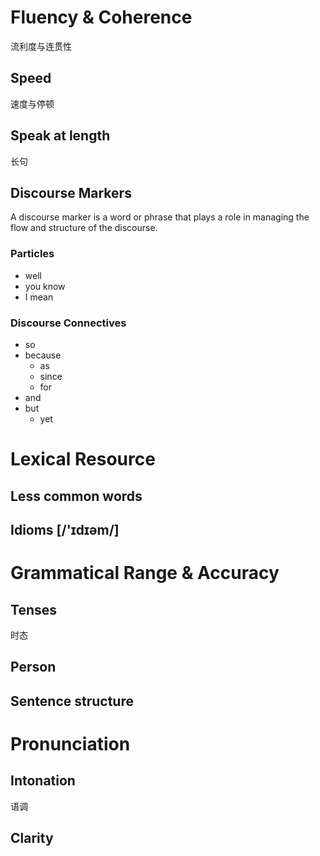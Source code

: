 # Fluency & Coherence
流利度与连贯性
## Speed
速度与停顿
## Speak at length
长句

## Discourse Markers
A discourse marker is a word or phrase that plays a role in managing the flow and structure of the discourse.

### Particles
- well
- you know
- I mean
### Discourse Connectives
- so
- because
	- as
	- since
	- for
- and 
- but
	- yet
# Lexical Resource
## Less common words

## Idioms [/'ɪdɪəm/]

# Grammatical Range & Accuracy
## Tenses
时态
## Person

## Sentence structure
# Pronunciation
## Intonation
语调
## Clarity